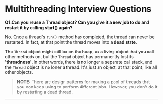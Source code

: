 # Multithreading Interview Questions

**Q1.Can you reuse a Thread object? Can you give it a new job to do and restart it by calling start() again?**

No. Once a thread's `run()` method has completed, the thread can never be restarted. In fact, at that point the thread moves into a **dead state**.

The `Thread` object might still be on the heap, as a living object that you call other methods on, but the `Thread` object has permanently lost its **'threadness'**. In other words, there is no longer a separate call stack, and the `Thread` object is no loner a thread. It's just an object, at that point, like all other objects.

> **NOTE:** There are design patterns for making a pool of threads that you can keep using to perform different jobs. However, you don't do it by restarting a dead thread.

---
